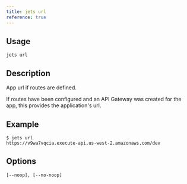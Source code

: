 ```yaml
---
title: jets url
reference: true
---
```


## Usage

    jets url

## Description

App url if routes are defined.

If routes have been configured and an API Gateway was created for the app, this provides the application's url.

## Example

    $ jets url
    https://v9wa7vqcia.execute-api.us-west-2.amazonaws.com/dev

## Options

```
[--noop], [--no-noop]  
```

